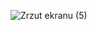 
![Zrzut ekranu (5)](https://user-images.githubusercontent.com/110058841/221403410-f10c209e-b33b-4758-b406-8d9555aeb4c8.png)
